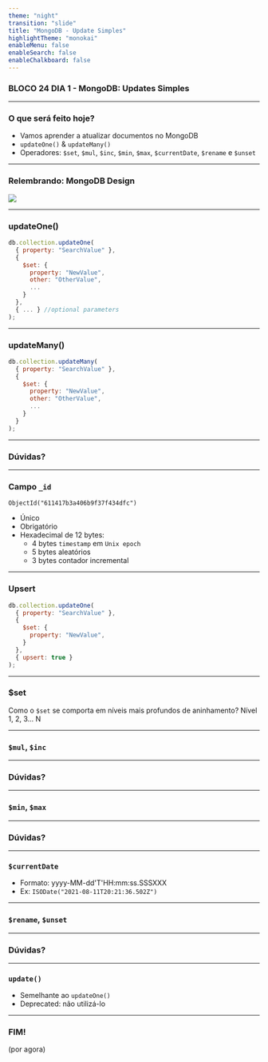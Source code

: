 ```yaml
---
theme: "night"
transition: "slide"
title: "MongoDB - Update Simples"
highlightTheme: "monokai"
enableMenu: false
enableSearch: false
enableChalkboard: false
---
```


### BLOCO 24 DIA 1 - MongoDB: Updates Simples

---

### O que será feito hoje?

* Vamos aprender a atualizar documentos no MongoDB
* `updateOne()` & `updateMany()` 
* Operadores: `$set`, `$mul`, `$inc`, `$min`, `$max`, `$currentDate`, `$rename` e `$unset`

---

### Relembrando: MongoDB Design

![](https://docs.mongodb.com/manual/images/replica-set-primary-with-two-secondaries.bakedsvg.svg)

---

### updateOne()

```javascript
db.collection.updateOne(
  { property: "SearchValue" },
  {
    $set: {
      property: "NewValue",
      other: "OtherValue",
      ...
    }
  },
  { ... } //optional parameters
);
```

---

### updateMany()

```javascript
db.collection.updateMany(
  { property: "SearchValue" },
  {
    $set: {
      property: "NewValue",
      other: "OtherValue",
      ...
    }
  }
);
```

---

### Dúvidas?

---

### Campo `_id`

`ObjectId("611417b3a406b9f37f434dfc")`

* Único
* Obrigatório
* Hexadecimal de 12 bytes:
    * 4 bytes `timestamp` em `Unix epoch`
    * 5 bytes aleatórios
    * 3 bytes contador incremental

---

### Upsert

```javascript
db.collection.updateOne(
  { property: "SearchValue" },
  {
    $set: {
      property: "NewValue",
    }
  },
  { upsert: true }
);
```

---

### $set

Como o `$set` se comporta em níveis mais profundos de aninhamento? Nível 1, 2, 3... N

---

### `$mul`, `$inc`

---

### Dúvidas?

---

### `$min`, `$max`

---

### Dúvidas?

---

### `$currentDate`

* Formato: yyyy-MM-dd'T'HH:mm:ss.SSSXXX 
* Ex: `ISODate("2021-08-11T20:21:36.502Z")`

---

### `$rename`, `$unset`

---

### Dúvidas?

---

### `update()`

* Semelhante ao `updateOne()`
* Deprecated: não utilizá-lo

---

### FIM! 
(por agora)